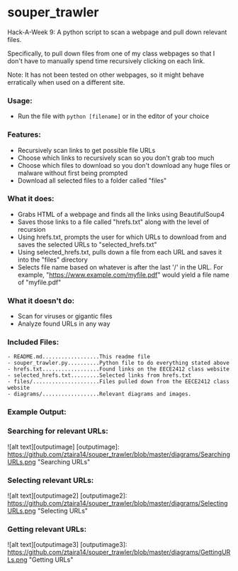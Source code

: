 # souper_trawler
Hack-A-Week 9: A python script to scan a webpage and pull down relevant files.

Specifically, to pull down files from one of my class webpages so that I don't
have to manually spend time recursively clicking on each link. 

Note: It has not been tested on other webpages, so it might behave erratically
when used on a different site.

### Usage:
- Run the file with `python [filename]` or in the editor of your choice 

### Features:
- Recursively scan links to get possible file URLs
- Choose which links to recursively scan so you don't grab too much
- Choose which files to download so you don't download any huge files or
malware without first being prompted
- Download all selected files to a folder called "files"

### What it does:
- Grabs HTML of a webpage and finds all the links using BeautifulSoup4
- Saves those links to a file called "hrefs.txt" along with the level of recursion
- Using hrefs.txt, prompts the user for which URLs to download from and saves
the selected URLs to "selected_hrefs.txt"
- Using selected_hrefs.txt, pulls down a file from each URL and saves it into
the "files" directory
- Selects file name based on whatever is after the last '/' in the URL. For
example, "https://www.example.com/myfile.pdf" would yield a file name of
"myfile.pdf"

### What it doesn't do:
- Scan for viruses or gigantic files
- Analyze found URLs in any way

### Included Files:
```
- README.md..................This readme file
- souper_trawler.py..........Python file to do everything stated above
- hrefs.txt..................Found links on the EECE2412 class website
- selected_hrefs.txt.........Selected links from hrefs.txt
- files/.....................Files pulled down from the EECE2412 class website
- diagrams/..................Relevant diagrams and images.
```
### Example Output:

### Searching for relevant URLs:

![alt text][outputimage]
[outputimage]: https://github.com/ztaira14/souper_trawler/blob/master/diagrams/SearchingURLs.png "Searching URLs"

### Selecting relevant URLs:

![alt text][outputimage2]
[outputimage2]: https://github.com/ztaira14/souper_trawler/blob/master/diagrams/SelectingURLs.png "Selecting URLs"

### Getting relevant URLs:

![alt text][outputimage3]
[outputimage3]: https://github.com/ztaira14/souper_trawler/blob/master/diagrams/GettingURLs.png "Getting URLs"
